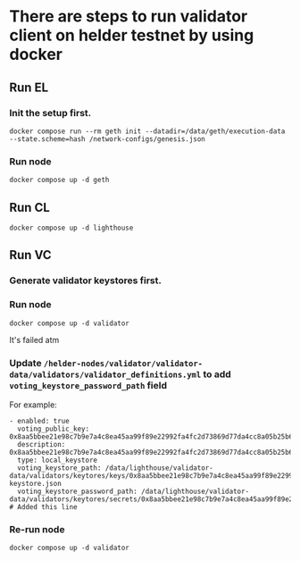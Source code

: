 # There are steps to run validator client on helder testnet by using docker

## Run EL
### Init the setup first.
```
docker compose run --rm geth init --datadir=/data/geth/execution-data --state.scheme=hash /network-configs/genesis.json
```
### Run node
```
docker compose up -d geth
```

## Run CL
```
docker compose up -d lighthouse
```

## Run VC
### Generate validator keystores first.
### Run node
```
docker compose up -d validator
```
It's failed atm
### Update `/helder-nodes/validator/validator-data/validators/validator_definitions.yml` to add `voting_keystore_password_path` field
For example:
```
- enabled: true
  voting_public_key: 0x8aa5bbee21e98c7b9e7a4c8ea45aa99f89e22992fa4fc2d73869d77da4cc8a05b25b61931ff521986677dd7f7159e8e6
  description: 0x8aa5bbee21e98c7b9e7a4c8ea45aa99f89e22992fa4fc2d73869d77da4cc8a05b25b61931ff521986677dd7f7159e8e6
  type: local_keystore
  voting_keystore_path: /data/lighthouse/validator-data/validators/keytores/keys/0x8aa5bbee21e98c7b9e7a4c8ea45aa99f89e22992fa4fc2d73869d77da4cc8a05b25b61931ff521986677dd7f7159e8e6/voting-keystore.json
  voting_keystore_password_path: /data/lighthouse/validator-data/validators/keytores/secrets/0x8aa5bbee21e98c7b9e7a4c8ea45aa99f89e22992fa4fc2d73869d77da4cc8a05b25b61931ff521986677dd7f7159e8e6 # Added this line

```
### Re-run node
```
docker compose up -d validator
```